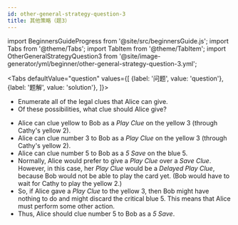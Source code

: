 ```yaml
---
id: other-general-strategy-question-3
title: 其他策略（题3）
---
```


import BeginnersGuideProgress from '@site/src/beginnersGuide.js';
import Tabs from '@theme/Tabs';
import TabItem from '@theme/TabItem';
import OtherGeneralStrategyQuestion3 from '@site/image-generator/yml/beginner/other-general-strategy-question-3.yml';

<BeginnersGuideProgress id="other-general-strategy-question-3" />

<!-- lint disable no-undefined-references -->

<Tabs
  defaultValue="question"
  values={[
    {label: '问题', value: 'question'},
    {label: '题解', value: 'solution'},
  ]}>
<TabItem value="question">

- Enumerate all of the legal clues that Alice can give.
- Of these possibilities, what clue should Alice give?

</TabItem>
<TabItem value="solution">

- Alice can clue yellow to Bob as a *Play Clue* on the yellow 3 (through Cathy's yellow 2).
- Alice can clue number 3 to Bob as a *Play Clue* on the yellow 3 (through Cathy's yellow 2).
- Alice can clue number 5 to Bob as a *5 Save* on the blue 5.
- Normally, Alice would prefer to give a *Play Clue* over a *Save Clue*. However, in this case, her *Play Clue* would be a *Delayed Play Clue*, because Bob would not be able to play the card yet. (Bob would have to wait for Cathy to play the yellow 2.)
- So, if Alice gave a *Play Clue* to the yellow 3, then Bob might have nothing to do and might discard the critical blue 5. This means that Alice must perform some other action.
- Thus, Alice should clue number 5 to Bob as a *5 Save*.

</TabItem>
</Tabs>

<OtherGeneralStrategyQuestion3 />
